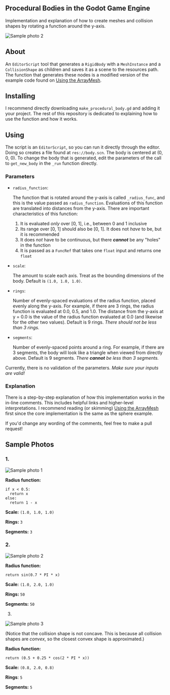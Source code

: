 ## Procedural Bodies in the Godot Game Engine

Implementation and explanation of how to create meshes and collision shapes by rotating a function around the y-axis. 

![Sample photo 2](https://github.com/azbeaver/godot-procedural-bodies/blob/main/images/sample2.png)

## About

An `EditorScript` tool that generates a `RigidBody` with a `MeshInstance` and a `CollisionShape` as children and saves it as a scene to the resources path.
The function that generates these nodes is a modified version of the example code found on [Using the ArrayMesh](https://docs.godotengine.org/en/stable/tutorials/content/procedural_geometry/arraymesh.html).

## Installing

I recommend directly downloading `make_procedural_body.gd` and adding it your project. The rest of this repository is dedicated to explaining how to use the function and how it works.

## Using

The script is an `EditorScript`, so you can run it directly through the editor. Doing so creates a file found at `res://body.scn`. The body is centered at (0, 0, 0). To change the body that is generated,
edit the parameters of the call to `get_new_body` in the `_run` function directly.

### Parameters

- `radius_function`:

   The function that is rotated around the y-axis is called `_radius_func`, and this is the value passed as `radius_function`. Evaluations of this function are translated into distances from the y-axis. There are important characteristics of this function:
   
   1. It is evaluated *only* over [0, 1], i.e., between 0 and 1 inclusive
   2. Its range over [0, 1] should also be [0, 1]. It does not *have* to be, but it is recommended
   3. It does *not* have to be continuous, but there ***cannot*** be any "holes" in the function
   4. It is passed as a `FuncRef` that takes one `float` input and returns one `float`

- `scale`:

   The amount to scale each axis. Treat as the bounding dimensions of the body. Default is `(1.0, 1.0, 1.0)`.

- `rings`:

   Number of evenly-spaced evaluations of the radius function, placed evenly along the y-axis. For example, if there are 3 rings, the radius function is evaluated at 0.0, 0.5, and 1.0.
   The distance from the y-axis at y = 0.0 is the value of the radius function evaluated at 0.0 (and likewise for the other two values). Default is 9 rings.
   *There should not be less than 3 rings.*

- `segments`:

   Number of evenly-spaced points around a ring. For example, if there are 3 segments, the body will look like a triangle when viewed from directly above.
   Default is 9 segments. *There **cannot** be less than 3 segments.*

Currently, there is no validation of the parameters. *Make sure your inputs are valid!*

### Explanation

There is a step-by-step explanation of how this implementation works in the in-line comments. This includes helpful links and higher-level interpretations. I recommend reading (or skimming) [Using the ArrayMesh](https://docs.godotengine.org/en/stable/tutorials/content/procedural_geometry/arraymesh.html)
first since the core implementation is the same as the sphere example.

If you'd change any wording of the comments, feel free to make a pull request!

## Sample Photos

### 1.

![Sample photo 1](https://github.com/azbeaver/godot-procedural-bodies/blob/main/images/sample1.png)

**Radius function:**
```
if x < 0.5:
  return x
else:
  return 1 - x
```
**Scale:** `(1.0, 1.0, 1.0)`

**Rings:** `3`

**Segments:** `3`

### 2.

![Sample photo 2](https://github.com/azbeaver/godot-procedural-bodies/blob/main/images/sample2.png)

**Radius function:**
```
return sin(0.7 * PI * x)
```
**Scale:** `(1.0, 2.0, 1.0)`

**Rings:** `50`

**Segments:** `50`

3.

![Sample photo 3](https://github.com/azbeaver/godot-procedural-bodies/blob/main/images/sample3.png)

(Notice that the collision shape is not concave. This is because all collision shapes are *convex*, so the closest convex shape is approximated.)

**Radius function:**
```
return (0.5 + 0.25 * cos(2 * PI * x))
```
**Scale:** `(0.8, 2.0, 0.8)`

**Rings**: `5`

**Segments:** `5`
